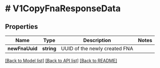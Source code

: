 # # V1CopyFnaResponseData

## Properties

Name | Type | Description | Notes
------------ | ------------- | ------------- | -------------
**newFnaUuid** | **string** | UUID of the newly created FNA |

[[Back to Model list]](../../README.md#models) [[Back to API list]](../../README.md#endpoints) [[Back to README]](../../README.md)
